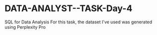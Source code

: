 # DATA-ANALYST--TASK-Day-4
SQL for Data Analysis  For this task, the dataset I've used was generated using Perplexity Pro
